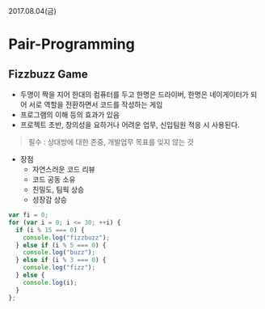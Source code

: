 2017.08.04(금)
# Pair-Programming

## Fizzbuzz Game  

- 두명이 짝을 지어 한대의 컴퓨터를 두고 한명은 드라이버, 한명은 네이게이터가 되어 서로 역할을 전환하면서 코드를 작성하는 게임
- 프로그램의 이해 등의 효과가 있음  
- 프로젝트 초반, 창의성을 요하거나 어려운 업무, 신입팀원 적응 시 사용된다.  

> 필수 : 상대방에 대한 존중, 개발업무 목표를 잊지 않는 것  

- 장점
  - 자연스러운 코드 리뷰
  - 코드 공동 소유
  - 친밀도, 팀웍 상승
  - 성장감 상승
  
```js
var fi = 0;  
for (var i = 0; i <= 30; ++i) {
  if (i % 15 === 0) {
    console.log("fizzbuzz");
  } else if (i % 5 === 0) {
    console.log("buzz");
  } else if (i % 3 === 0) {
    console.log("fizz");
  } else {
    console.log(i);
  }
};
```  
  
